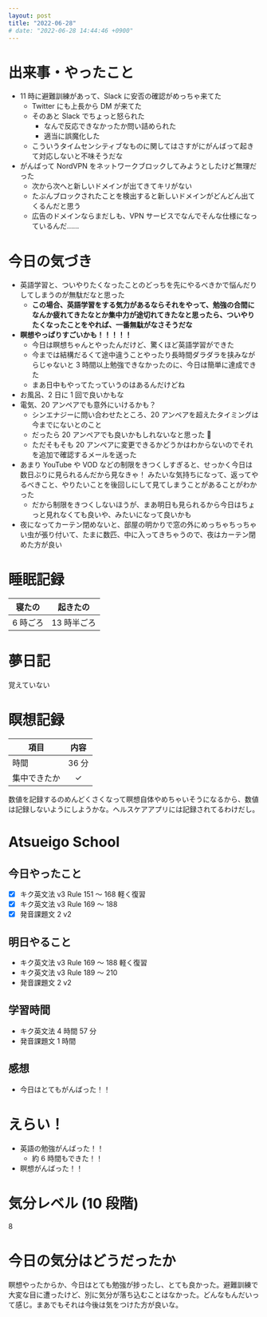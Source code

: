 ```yaml
---
layout: post
title: "2022-06-28"
# date: "2022-06-28 14:44:46 +0900"
---
```


# 出来事・やったこと
* 11 時に避難訓練があって、Slack に安否の確認がめっちゃ来てた
    * Twitter にも上長から DM が来てた
    * そのあと Slack でちょっと怒られた
        * なんで反応できなかったか問い詰められた
        * 適当に誤魔化した
    * こういうタイムセンシティブなものに関してはさすがにがんばって起きて対応しないと不味そうだな
* がんばって NordVPN をネットワークブロックしてみようとしたけど無理だった
    * 次から次へと新しいドメインが出てきてキリがない
    * たぶんブロックされたことを検出すると新しいドメインがどんどん出てくるんだと思う
    * 広告のドメインならまだしも、VPN サービスでなんでそんな仕様になっているんだ......



# 今日の気づき
* 英語学習と、ついやりたくなったことのどっちを先にやるべきかで悩んだりしてしまうのが無駄だなと思った
    * **この場合、英語学習をする気力があるならそれをやって、勉強の合間になんか疲れてきたなとか集中力が途切れてきたなと思ったら、ついやりたくなったことをやれば、一番無駄がなさそうだな**
* **瞑想やっぱりすごいかも！！！！！**
    * 今日は瞑想ちゃんとやったんだけど、驚くほど英語学習ができた
    * 今までは結構だるくて途中違うことやったり長時間ダラダラを挟みながらじゃないと 3 時間以上勉強できなかったのに、今日は簡単に達成できた
    * まあ日中もやってたっていうのはあるんだけどね
* お風呂、2 日に 1 回で良いかもな
* 電気、20 アンペアでも意外にいけるかも？
    * シンエナジーに問い合わせたところ、20 アンペアを超えたタイミングは今までにないとのこと
    * だったら 20 アンペアでも良いかもしれないなと思った 🤔
    * ただそもそも 20 アンペアに変更できるかどうかはわからないのでそれを追加で確認するメールを送った
* あまり YouTube や VOD などの制限をきつくしすぎると、せっかく今日は数日ぶりに見られるんだから見なきゃ！ みたいな気持ちになって、返ってやるべきこと、やりたいことを後回しにして見てしまうことがあることがわかった
    * だから制限をきつくしないほうが、まあ明日も見られるから今日はちょっと見れなくても良いや、みたいになって良いかも
* 夜になってカーテン閉めないと、部屋の明かりで窓の外にめっちゃちっちゃい虫が張り付いて、たまに数匹、中に入ってきちゃうので、夜はカーテン閉めた方が良い



# 睡眠記録

| 寝たの | 起きたの |
|---|---|
| 6 時ごろ | 13 時半ごろ |



# 夢日記
覚えていない



# 瞑想記録

| 項目 | 内容 |
|---|:---:|
| 時間 | 36 分 |
| 集中できたか | ✓ |

数値を記録するのめんどくさくなって瞑想自体やめちゃいそうになるから、数値は記録しないようにしようかな。ヘルスケアアプリには記録されてるわけだし。



# Atsueigo School
## 今日やったこと
* [x] キク英文法 v3 Rule 151 〜 168 軽く復習
* [x] キク英文法 v3 Rule 169 〜 188
* [x] 発音課題文 2 v2

## 明日やること
* キク英文法 v3 Rule 169 〜 188 軽く復習
* キク英文法 v3 Rule 189 〜 210
* 発音課題文 2 v2

## 学習時間
* キク英文法 4 時間 57 分
* 発音課題文 1 時間

## 感想
* 今日はとてもがんばった！！



# えらい！
* 英語の勉強がんばった！！
    * 約 6 時間もできた！！
* 瞑想がんばった！！



# 気分レベル (10 段階)
8



# 今日の気分はどうだったか
瞑想やったからか、今日はとても勉強が捗ったし、とても良かった。避難訓練で大変な目に遭ったけど、別に気分が落ち込むことはなかった。どんなもんだいって感じ。まあでもそれは今後は気をつけた方が良いな。